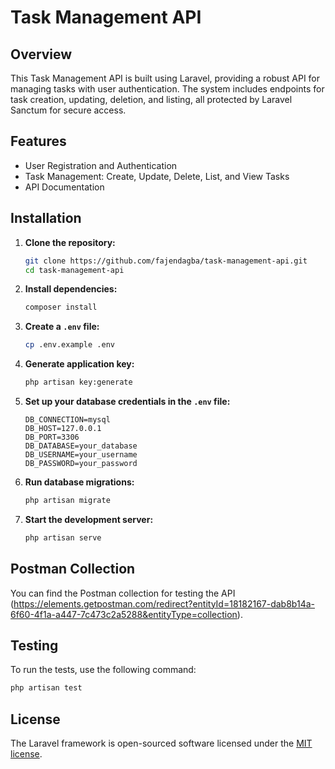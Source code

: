 # Task Management API

## Overview
This Task Management API is built using Laravel, providing a robust API for managing tasks with user authentication. The system includes endpoints for task creation, updating, deletion, and listing, all protected by Laravel Sanctum for secure access.

## Features
- User Registration and Authentication
- Task Management: Create, Update, Delete, List, and View Tasks
- API Documentation

## Installation

1. **Clone the repository:**
    ```sh
    git clone https://github.com/fajendagba/task-management-api.git
    cd task-management-api
    ```

2. **Install dependencies:**
    ```sh
    composer install
    ```

3. **Create a `.env` file:**
    ```sh
    cp .env.example .env
    ```

4. **Generate application key:**
    ```sh
    php artisan key:generate
    ```

5. **Set up your database credentials in the `.env` file:**
    ```dotenv
    DB_CONNECTION=mysql
    DB_HOST=127.0.0.1
    DB_PORT=3306
    DB_DATABASE=your_database
    DB_USERNAME=your_username
    DB_PASSWORD=your_password
    ```

6. **Run database migrations:**
    ```sh
    php artisan migrate
    ```

7. **Start the development server:**
    ```sh
    php artisan serve
    ```

## Postman Collection
You can find the Postman collection for testing the API (https://elements.getpostman.com/redirect?entityId=18182167-dab8b14a-6f60-4f1a-a447-7c473c2a5288&entityType=collection).

## Testing
To run the tests, use the following command:
```sh
php artisan test
```

## License

The Laravel framework is open-sourced software licensed under the [MIT license](https://opensource.org/licenses/MIT).
